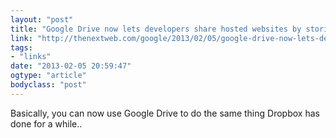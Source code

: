 ```yaml
---
layout: "post"
title: "Google Drive now lets developers share hosted websites by storing HTML, JavaScript, and CSS files"
link: "http://thenextweb.com/google/2013/02/05/google-drive-now-lets-developers-share-hosted-websites-by-storing-html-javascript-and-css-files/"
tags: 
- "links"
date: "2013-02-05 20:59:47"
ogtype: "article"
bodyclass: "post"
---
```


Basically, you can now use Google Drive to do the same thing Dropbox has done for a while..